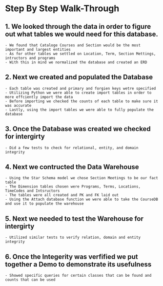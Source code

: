 # Step By Step Walk-Through

## 1. We looked through the data in order to figure out what tables we would need for this database.
    - We found that Cataloge Courses and Section would be the most important and largest entities
    - As for other tables we settled on Location, Term, Section Mettings, intructors and programs
    - With this in mind we normalized the database and created an ERD
    
## 2. Next we created and populated the Database
    - Each table was created and primary and forgien keys wetre specified
    - Utilizing Python we were able to create import tables in order to more effciently import the data
    - Before importing we checked the counts of each table to make sure it was accurate
    - Lastly, using the import tables we were able to fully populate the database
    
## 3. Once the Database was created we checked for intergirty
    - Did a few tests to check for relational, entity, and domain integrity
    
## 4. Next we contructed the Data Warehouse
    - Using the Star Schema model we chose Section Meetings to be our fact table
    - The Dimension tables chosen were Programs, Terms, Locations, TimeCodes and Intsructors
    - The tables were all created and PK and FK laid out
    - Using the Attach database function we were able to take the CourseDB and use it to populate the warehouse
    
## 5. Next we needed to test the Warehouse for intergirty 
    - Utilized similar tests to verify relation, domain and entity integrity

## 6. Once the Integerity was verfified we put together a Demo to demonstrate its usefulness
    - Showed specific queries for certain classes that can be found and counts that can be used